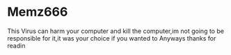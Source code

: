 # Memz666
This Virus can harm your computer and kill the computer,im not going to be responsible for it,it was your choice if you wanted to 
Anyways thanks for readin
